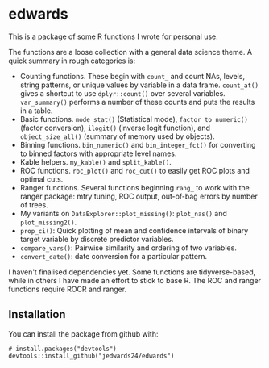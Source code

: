 # edwards

This is a package of some R functions I wrote for personal use.

The functions are a loose collection with a general data science theme. A quick summary in rough categories is:

+ Counting functions. These begin with `count_` and count NAs, levels, string patterns, or unique values by variable in a data frame. `count_at()` gives a shortcut to use `dplyr::count()` over several variables. `var_summary()` performs a number of these counts and puts the results in a table.
+ Basic functions. `mode_stat()` (Statistical mode), `factor_to_numeric()` (factor conversion), `ilogit()` (inverse logit function), and `object_size_all()` (summary of memory used by objects).
+ Binning functions. `bin_numeric()` and `bin_integer_fct()` for converting to binned factors with appropriate level names.
+ Kable helpers. `my_kable()` and `split_kable()`.
+ ROC functions. `roc_plot()` and `roc_cut()` to easily get ROC plots and optimal cuts.
+ Ranger functions. Several functions beginning `rang_` to work with the ranger package: mtry tuning, ROC output, out-of-bag errors by number of trees.
+ My variants on `DataExplorer::plot_missing()`: `plot_nas()` and `plot_missing2()`.
+ `prop_ci()`: Quick plotting of mean and confidence intervals of binary target variable by discrete predictor variables.
+ `compare_vars()`: Pairwise similarity and ordering of two variables.
+ `convert_date()`: date conversion for a particular pattern.

I haven't finalised dependencies yet. Some functions are tidyverse-based, while in others I have made an effort to stick to base R. The ROC and ranger functions require ROCR and ranger.

## Installation

You can install the package from github with:

```
# install.packages("devtools")
devtools::install_github("jedwards24/edwards")
```
